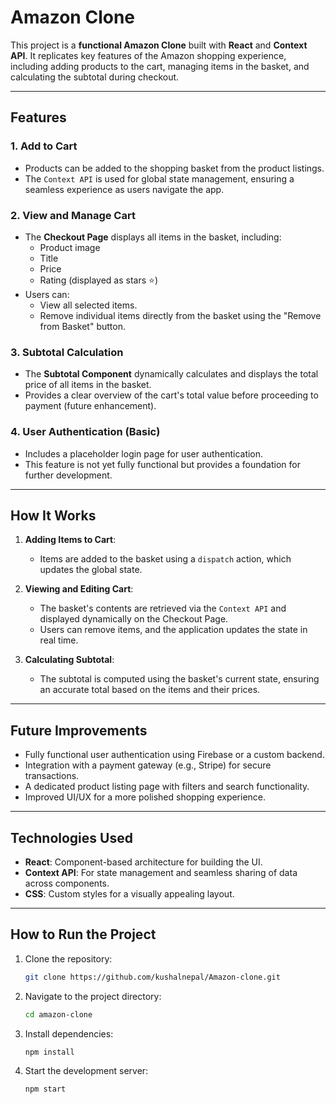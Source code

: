# Amazon Clone

This project is a **functional Amazon Clone** built with **React** and **Context API**. It replicates key features of the Amazon shopping experience, including adding products to the cart, managing items in the basket, and calculating the subtotal during checkout.

---

## Features

### **1. Add to Cart**
- Products can be added to the shopping basket from the product listings.
- The `Context API` is used for global state management, ensuring a seamless experience as users navigate the app.

### **2. View and Manage Cart**
- The **Checkout Page** displays all items in the basket, including:
  - Product image
  - Title
  - Price
  - Rating (displayed as stars ⭐)
- Users can:
  - View all selected items.
  - Remove individual items directly from the basket using the "Remove from Basket" button.

### **3. Subtotal Calculation**
- The **Subtotal Component** dynamically calculates and displays the total price of all items in the basket.
- Provides a clear overview of the cart's total value before proceeding to payment (future enhancement).

### **4. User Authentication (Basic)**
- Includes a placeholder login page for user authentication.
- This feature is not yet fully functional but provides a foundation for further development.

---

## How It Works

1. **Adding Items to Cart**:
   - Items are added to the basket using a `dispatch` action, which updates the global state.

2. **Viewing and Editing Cart**:
   - The basket's contents are retrieved via the `Context API` and displayed dynamically on the Checkout Page.
   - Users can remove items, and the application updates the state in real time.

3. **Calculating Subtotal**:
   - The subtotal is computed using the basket's current state, ensuring an accurate total based on the items and their prices.

---

## Future Improvements
- Fully functional user authentication using Firebase or a custom backend.
- Integration with a payment gateway (e.g., Stripe) for secure transactions.
- A dedicated product listing page with filters and search functionality.
- Improved UI/UX for a more polished shopping experience.

---

## Technologies Used
- **React**: Component-based architecture for building the UI.
- **Context API**: For state management and seamless sharing of data across components.
- **CSS**: Custom styles for a visually appealing layout.

---

## How to Run the Project
1. Clone the repository:  
   ```bash
   git clone https://github.com/kushalnepal/Amazon-clone.git
   ```
2. Navigate to the project directory:  
   ```bash
   cd amazon-clone
   ```
3. Install dependencies:  
   ```bash
   npm install
   ```
4. Start the development server:  
   ```bash
   npm start
   ```
